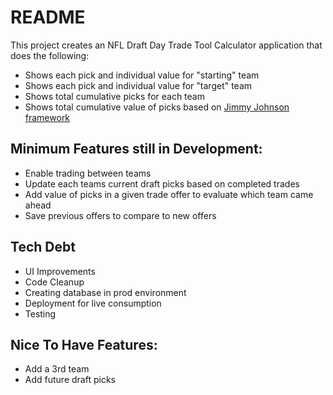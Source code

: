 # README

This project creates an NFL Draft Day Trade Tool Calculator application that does the following: 
- Shows each pick and individual value for "starting" team
- Shows each pick and individual value for "target" team
- Shows total cumulative picks for each team 
- Shows total cumulative value of picks based on [Jimmy Johnson framework](https://www.nytimes.com/athletic/5426403/2024/04/25/nfl-draft-trade-value-chart-jimmy-johnson-explained/)  


## Minimum Features still in Development: 
- Enable trading between teams
- Update each teams current draft picks based on completed trades
- Add value of picks in a given trade offer to evaluate which team came ahead 
- Save previous offers to compare to new offers

## Tech Debt 
- UI Improvements 
- Code Cleanup
- Creating database in prod environment 
- Deployment for live consumption 
- Testing

## Nice To Have Features:
- Add a 3rd team
- Add future draft picks 
